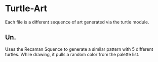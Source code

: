 # Turtle-Art

Each file is a different sequence of art generated via the turtle module.

## Un.

Uses the Recaman Squence to generate a similar pattern with 5 different turtles. While drawing, it pulls a random color from the palette list.
